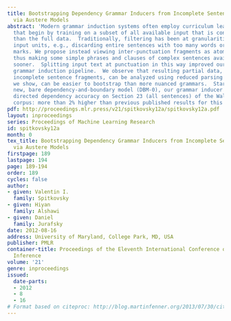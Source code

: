 ```yaml
---
title: Bootstrapping Dependency Grammar Inducers from Incomplete Sentence Fragments
  via Austere Models
abstract: 'Modern grammar induction systems often employ curriculum learning strategies
  that begin by training on a subset of all available input that is considered simpler
  than the full data.  Traditionally, filtering has been at granularities of whole
  input units, e.g., discarding entire sentences with too many words or punctuation
  marks. We propose instead viewing inter-punctuation fragments as atoms, initially,
  thus making some simple phrases and clauses of complex sentences available to training
  sooner.  Splitting input text at punctuation in this way improved our state-of-the-art
  grammar induction pipeline.  We observe that resulting partial data, i.e., mostly
  incomplete sentence fragments, can be analyzed using reduced parsing models which,
  we show, can be easier to bootstrap than more nuanced grammars.  Starting with a
  new, bare dependency-and-boundary model (DBM-0), our grammar inducer attained 61.2%
  directed dependency accuracy on Section 23 (all sentences) of the Wall Street Journal
  corpus: more than 2% higher than previous published results for this task.'
pdf: http://proceedings.mlr.press/v21/spitkovsky12a/spitkovsky12a.pdf
layout: inproceedings
series: Proceedings of Machine Learning Research
id: spitkovsky12a
month: 0
tex_title: Bootstrapping Dependency Grammar Inducers from Incomplete Sentence Fragments
  via Austere Models
firstpage: 189
lastpage: 194
page: 189-194
order: 189
cycles: false
author:
- given: Valentin I.
  family: Spitkovsky
- given: Hiyan
  family: Alshawi
- given: Daniel
  family: Jurafsky
date: 2012-08-16
address: University of Maryland, College Park, MD, USA
publisher: PMLR
container-title: Proceedings of the Eleventh International Conference on Grammatical
  Inference
volume: '21'
genre: inproceedings
issued:
  date-parts:
  - 2012
  - 8
  - 16
# Format based on citeproc: http://blog.martinfenner.org/2013/07/30/citeproc-yaml-for-bibliographies/
---
```

